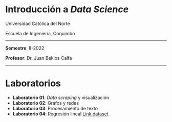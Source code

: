 # Introducción a *Data Science*

Universidad Católica del Norte

Escuela de Ingeniería, Coquimbo

---

**Semestre**: II-2022

**Profesor**: Dr. Juan Bekios Calfa

---

# Laboratorios

* **Laboratorio 01**: *Data scraping* y visualización
* **Laboratorio 02**: Grafos y redes
* **Laboratorio 03**: Procesamiento de texto
* **Laboratorio 04**: Regresión lineal [Link dataset](https://www.kaggle.com/datasets/harinir/petrol-consumption)
